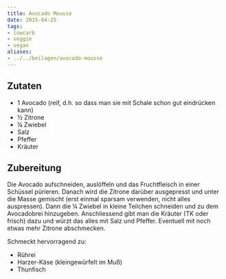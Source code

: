 ```yaml
---
title: Avocado Mousse
date: 2015-04-25
tags:
- lowcarb
- veggie
- vegan
aliases:
- ../../beilagen/avocado-mousse
---
```


## Zutaten
- 1 Avocado (reif, d.h. so dass man sie mit Schale schon gut eindrücken kann)
- ½ Zitrone
- ¼ Zwiebel
- Salz
- Pfeffer
- Kräuter

## Zubereitung
Die Avocado aufschneiden, auslöffeln und das Fruchtfleisch in einer Schüssel pürieren. Danach wird die Zitrone darüber ausgepresst und unter die Masse gemischt (erst einmal sparsam verwenden, nicht alles auspressen). Dann die ¼ Zwiebel in kleine Teilchen schneiden und zu dem Avocadobrei hinzugeben. Anschliessend gibt man die Kräuter (TK oder frisch) dazu und würzt das alles mit Salz und Pfeffer. Eventuell mit noch etwas mehr Zitrone abschmecken.

Schmeckt hervorragend zu:
- Rührei
- Harzer-Käse (kleingewürfelt im Muß)
- Thunfisch
